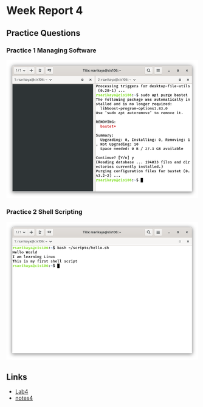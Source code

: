 # Week Report 4

## Practice Questions

### Practice 1 Managing Software
![Managing Software](ManagingSoftwareP1.png)

### Practice 2 Shell Scripting
![Shell Scripting](ShellScriptingP1.png)

## Links 
* [Lab4](../../labs/lab4/lab4.md)
* [notes4](../../notes/notes4/notes4.md)
